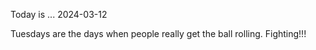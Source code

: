 Today is ...
2024-03-12

Tuesdays are the days when people really get the ball rolling. Fighting!!!
